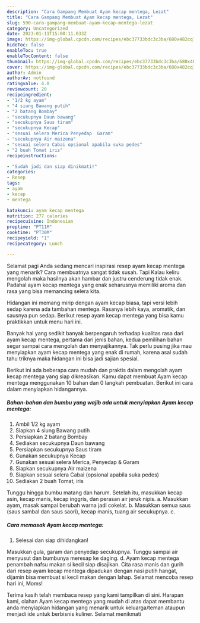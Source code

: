```yaml
---
description: "Cara Gampang Membuat Ayam kecap mentega, Lezat"
title: "Cara Gampang Membuat Ayam kecap mentega, Lezat"
slug: 590-cara-gampang-membuat-ayam-kecap-mentega-lezat
category: Uncategorized
date: 2023-01-11T15:00:11.033Z
image: https://img-global.cpcdn.com/recipes/ebc37733bdc3c3ba/680x482cq70/ayam-kecap-mentega-foto-resep-utama.jpg
hideToc: false
enableToc: true
enableTocContent: false
thumbnail: https://img-global.cpcdn.com/recipes/ebc37733bdc3c3ba/680x482cq70/ayam-kecap-mentega-foto-resep-utama.jpg
cover: https://img-global.cpcdn.com/recipes/ebc37733bdc3c3ba/680x482cq70/ayam-kecap-mentega-foto-resep-utama.jpg
author: Admin
authorAv: notfound
ratingvalue: 4.8
reviewcount: 20
recipeingredient:
- "1/2 kg ayam"
- "4 siung Bawang putih"
- "2 batang Bombay"
- "secukupnya Daun bawang"
- "secukupnya Saus tiram"
- "secukupnya Kecap"
- "sesuai selera Merica Penyedap  Garam"
- "secukupnya Air maizena"
- "sesuai selera Cabai opsional apabila suka pedes"
- "2 buah Tomat iris"
recipeinstructions:

- "Sudah jadi dan siap dinikmati!"
categories:
- Resep
tags:
- ayam
- kecap
- mentega

katakunci: ayam kecap mentega 
nutrition: 277 calories
recipecuisine: Indonesian
preptime: "PT11M"
cooktime: "PT30M"
recipeyield: "1"
recipecategory: Lunch

---
```



Selamat pagi Anda sedang mencari inspirasi resep ayam kecap mentega yang menarik? Cara membuatnya sangat tidak susah. Tapi Kalau keliru mengolah maka hasilnya akan hambar dan justru cenderung tidak enak. Padahal ayam kecap mentega yang enak seharusnya memiliki aroma dan rasa yang bisa memancing selera kita.


Hidangan ini memang mirip dengan ayam kecap biasa, tapi versi lebih sedap karena ada tambahan mentega. Rasanya lebih kaya, aromatik, dan sausnya pun sedap. Berikut resep ayam kecap mentega yang bisa kamu praktikkan untuk menu hari ini.

Banyak hal yang sedikit banyak berpengaruh terhadap kualitas rasa dari ayam kecap mentega, pertama dari jenis bahan, kedua pemilihan bahan segar sampai cara mengolah dan menyajikannya. Tak perlu pusing jika mau menyiapkan ayam kecap mentega yang enak di rumah, karena asal sudah tahu triknya maka hidangan ini bisa jadi sajian spesial.


Berikut ini ada beberapa cara mudah dan praktis dalam mengolah ayam kecap mentega yang siap dikreasikan. Kamu dapat membuat Ayam kecap mentega menggunakan 10 bahan dan 0 langkah pembuatan. Berikut ini cara dalam menyiapkan hidangannya.

<!--inarticleads1-->

##### Bahan-bahan dan bumbu yang wajib ada untuk menyiapkan Ayam kecap mentega:

1. Ambil 1/2 kg ayam
1. Siapkan 4 siung Bawang putih
1. Persiapkan 2 batang Bombay
1. Sediakan secukupnya Daun bawang
1. Persiapkan secukupnya Saus tiram
1. Gunakan secukupnya Kecap
1. Gunakan sesuai selera Merica, Penyedap &amp; Garam
1. Siapkan secukupnya Air maizena
1. Siapkan sesuai selera Cabai (opsional apabila suka pedes)
1. Sediakan 2 buah Tomat, iris


Tunggu hingga bumbu matang dan harum. Setelah itu, masukkan kecap asin, kecap manis, kecap inggris, dan perasan air jeruk nipis. a. Masukkan ayam, masak sampai berubah warna jadi cokelat. b. Masukkan semua saus (saus sambal dan saus saori), kecap manis, tuang air secukupnya. c. 

<!--inarticleads2-->

##### Cara memasak Ayam kecap mentega:


1. Selesai dan siap dihidangkan!

Masukkan gula, garam dan penyedap secukupnya. Tunggu sampai air menyusut dan bumbunya meresap ke daging. d. Ayam kecap mentega penambah nafsu makan si kecil siap disajikan. Cita rasa manis dan gurih dari resep ayam kecap mentega dipadukan dengan nasi putih hangat, dijamin bisa membuat si kecil makan dengan lahap. Selamat mencoba resep hari ini, Moms! 

Terima kasih telah membaca resep yang kami tampilkan di sini. Harapan kami, olahan Ayam kecap mentega yang mudah di atas dapat membantu anda menyiapkan hidangan yang menarik untuk keluarga/teman ataupun menjadi ide untuk berbisnis kuliner. Selamat menikmati
